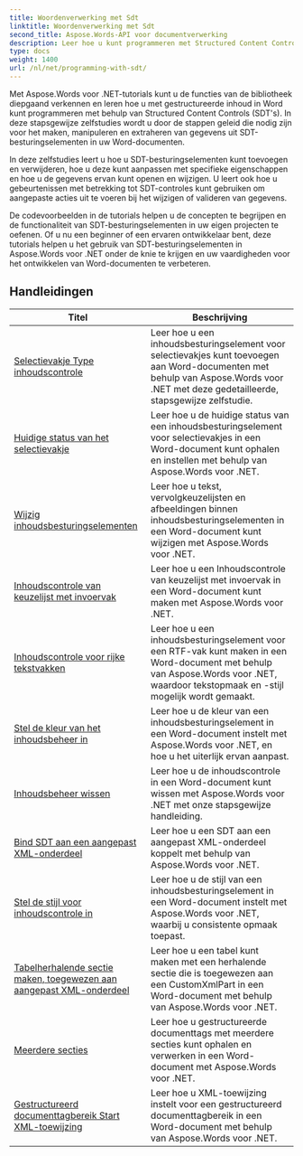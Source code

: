 ```yaml
---
title: Woordenverwerking met Sdt
linktitle: Woordenverwerking met Sdt
second_title: Aspose.Words-API voor documentverwerking
description: Leer hoe u kunt programmeren met Structured Content Controls (SDT) in Aspose.Words voor .NET. Volg stapsgewijze zelfstudies en voorbeeldcode in C# om besturingselementen voor gestructureerde inhoud in uw Word-documenten te manipuleren en aan te passen.
type: docs
weight: 1400
url: /nl/net/programming-with-sdt/
---
```

Met Aspose.Words voor .NET-tutorials kunt u de functies van de bibliotheek diepgaand verkennen en leren hoe u met gestructureerde inhoud in Word kunt programmeren met behulp van Structured Content Controls (SDT's). In deze stapsgewijze zelfstudies wordt u door de stappen geleid die nodig zijn voor het maken, manipuleren en extraheren van gegevens uit SDT-besturingselementen in uw Word-documenten.

In deze zelfstudies leert u hoe u SDT-besturingselementen kunt toevoegen en verwijderen, hoe u deze kunt aanpassen met specifieke eigenschappen en hoe u de gegevens ervan kunt openen en wijzigen. U leert ook hoe u gebeurtenissen met betrekking tot SDT-controles kunt gebruiken om aangepaste acties uit te voeren bij het wijzigen of valideren van gegevens.

De codevoorbeelden in de tutorials helpen u de concepten te begrijpen en de functionaliteit van SDT-besturingselementen in uw eigen projecten te oefenen. Of u nu een beginner of een ervaren ontwikkelaar bent, deze tutorials helpen u het gebruik van SDT-besturingselementen in Aspose.Words voor .NET onder de knie te krijgen en uw vaardigheden voor het ontwikkelen van Word-documenten te verbeteren.

 ## Handleidingen
| Titel | Beschrijving |
| --- | --- |
| [Selectievakje Type inhoudscontrole](./check-box-type-content-control/) | Leer hoe u een inhoudsbesturingselement voor selectievakjes kunt toevoegen aan Word-documenten met behulp van Aspose.Words voor .NET met deze gedetailleerde, stapsgewijze zelfstudie. |
| [Huidige status van het selectievakje](./current-state-of-check-box/) | Leer hoe u de huidige status van een inhoudsbesturingselement voor selectievakjes in een Word-document kunt ophalen en instellen met behulp van Aspose.Words voor .NET. |
| [Wijzig inhoudsbesturingselementen](./modify-content-controls/) | Leer hoe u tekst, vervolgkeuzelijsten en afbeeldingen binnen inhoudsbesturingselementen in een Word-document kunt wijzigen met Aspose.Words voor .NET. |
| [Inhoudscontrole van keuzelijst met invoervak](./combo-box-content-control/) | Leer hoe u een Inhoudscontrole van keuzelijst met invoervak in een Word-document kunt maken met Aspose.Words voor .NET. |
| [Inhoudscontrole voor rijke tekstvakken](./rich-text-box-content-control/) | Leer hoe u een inhoudsbesturingselement voor een RTF-vak kunt maken in een Word-document met behulp van Aspose.Words voor .NET, waardoor tekstopmaak en -stijl mogelijk wordt gemaakt. |
| [Stel de kleur van het inhoudsbeheer in](./set-content-control-color/) | Leer hoe u de kleur van een inhoudsbesturingselement in een Word-document instelt met Aspose.Words voor .NET, en hoe u het uiterlijk ervan aanpast. |
| [Inhoudsbeheer wissen](./clear-contents-control/) | Leer hoe u de inhoudscontrole in een Word-document kunt wissen met Aspose.Words voor .NET met onze stapsgewijze handleiding. |
| [Bind SDT aan een aangepast XML-onderdeel](./bind-sdt-to-custom-xml-part/) | Leer hoe u een SDT aan een aangepast XML-onderdeel koppelt met behulp van Aspose.Words voor .NET. |
| [Stel de stijl voor inhoudscontrole in](./set-content-control-style/) | Leer hoe u de stijl van een inhoudsbesturingselement in een Word-document instelt met Aspose.Words voor .NET, waarbij u consistente opmaak toepast. |
| [Tabelherhalende sectie maken, toegewezen aan aangepast XML-onderdeel](./creating-table-repeating-section-mapped-to-custom-xml-part/) | Leer hoe u een tabel kunt maken met een herhalende sectie die is toegewezen aan een CustomXmlPart in een Word-document met behulp van Aspose.Words voor .NET. |
| [Meerdere secties](./multi-section/) | Leer hoe u gestructureerde documenttags met meerdere secties kunt ophalen en verwerken in een Word-document met Aspose.Words voor .NET. |
| [Gestructureerd documenttagbereik Start XML-toewijzing](./structured-document-tag-range-start-xml-mapping/) | Leer hoe u XML-toewijzing instelt voor een gestructureerd documenttagbereik in een Word-document met behulp van Aspose.Words voor .NET. |